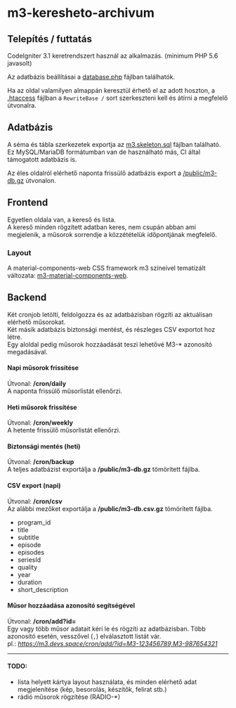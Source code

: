# m3-keresheto-archivum

## Telepítés / futtatás
CodeIgniter 3.1 keretrendszert használ az alkalmazás. (minimum PHP 5.6 javasolt)  

Az adatbázis beállításai a [database.php](application/config/database.php#L76) fájlban találhatók.

Ha az oldal valamilyen almappán keresztül érhető el az adott hoszton, a [.htaccess](.htaccess#L10) fájlban a `RewriteBase /` sort szerkeszteni kell és átírni a megfelelő útvonalra.  

## Adatbázis
A séma és tábla szerkezetek exportja az [m3.skeleton.sql](.sql/m3.skeleton.sql) fájlban található. Ez MySQL/MariaDB formátumban van de használható más, CI által támogatott adatbázis is.  

Az éles oldalról elérhető naponta frissülő adatbázis export a [/public/m3-db.gz](https://m3.devs.space/public/m3-db.gz) útvonalon.

## Frontend
Egyetlen oldala van, a kereső és lista.  
A kereső minden rögzített adatban keres, nem csupán abban ami megjelenik, a műsorok sorrendje a közzétételük időpontjának megfelelő.  

### Layout
A material-components-web CSS framework m3 színeivel tematizált változata: [m3-material-components-web](http://github.com/a-sync/m3-material-components-web).

## Backend
Két cronjob letölti, feldolgozza és az adatbázisban rögzíti az aktuálisan elérhető műsorokat.  
Két másik adatbázis biztonsági mentést, és részleges CSV exportot hoz létre.  
Egy aloldal pedig műsorok hozzáadását teszi lehetővé M3-* azonosító megadásával.   

#### Napi műsorok frissítése
Útvonal: **/cron/daily**  
A naponta frissülő műsorlistát ellenőrzi.  

#### Heti műsorok frissítése
Útvonal: **/cron/weekly**  
A hetente frissülő műsorlistát ellenőrzi.  

#### Biztonsági mentés (heti)
Útvonal: **/cron/backup**  
A teljes adatbázist exportálja a **/public/m3-db.gz** tömörített fájlba.  

#### CSV export (napi)
Útvonal: **/cron/csv**  
Az alábbi mezőket exportálja a **/public/m3-db.csv.gz** tömörített fájlba.  
 * program_id
 * title
 * subtitle
 * episode
 * episodes
 * seriesId
 * quality
 * year
 * duration
 * short_description

#### Műsor hozzáadása azonosító segítségével
Útvonal: **/cron/add?id=**  
Egy vagy több műsor adatait kéri le és rögzíti az adatbázisban. Több azonosító esetén, vesszővel (`,`) elválasztott listát vár.  
pl.: *https://m3.devs.space/cron/add/?id=M3-123456789,M3-987654321*

---

#### TODO:
 * lista helyett kártya layout használata, és minden elérhető adat megjelenítése (kép, besorolás, készítők, felirat stb.)  
 * rádió műsorok rögzítése (RADIO-*)  
